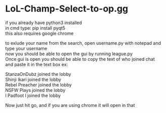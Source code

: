 # LoL-Champ-Select-to-op.gg  
if you already have python3 installed  
in cmd type: pip install pyqt5  
this also requires google chrome  
  
to exlude your name from the search, open username.py with notepad and type your username  
now you should be able to open the gui by running league.py  
Once gui is open you should be able to copy the text of who joined chat  
and paste it in the text box ex:  
  
StanzaOnDubz joined the lobby  
Shinji lkari joined the lobby  
Rebel Preacher joined the lobby  
NSFW Plays joined the lobby  
l Padfoot l joined the lobby  
    
Now just hit go, and if you are using chrome it will open in that
